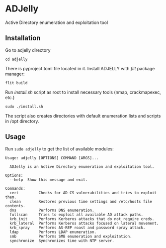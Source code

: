 # ADJelly
Active Directory enumeration and exploitation tool

## Installation
Go to adjelly directory
```
cd adjelly
```
There is pyproject.toml file located in it. Install ADJELLY with _flit_ package manager: 
```
flit build
```
Run _install.sh_ script as root to install necessary tools (nmap, crackmapexec, etc.)
```
sudo ./install.sh
```
The script also creates directories with default enumeration lists and scripts in /opt directory. 

## Usage
Run `sudo adjelly` to get the list of available modules:
```
Usage: adjelly [OPTIONS] COMMAND [ARGS]...

  ADJelly is an Active Directory enumeration and exploitation tool.

Options:
  --help  Show this message and exit.

Commands:
  cert         Checks for AD CS vulnerabilities and tries to exploit them.
  clean        Restores previous time settings and /etc/hosts file contents.
  dns          Performs DNS enumeration.
  fullscan     Tries to exploit all available AD attack paths.
  krb_init     Performs Kerberos attacks that do not require creds.
  krb_lateral  Performs Kerberos attacks focused on lateral movement.
  krb_spray    Performs AS-REP roast and password spray attack.
  ldap         Performs LDAP enumeration.
  smb          Performs SMB enumeration and exploitation.
  synchronize  Synchronizes time with NTP server.
```
